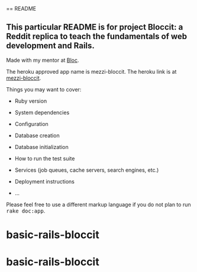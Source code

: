 == README

## This particular README is for project Bloccit: a Reddit replica to teach the fundamentals of web development and Rails.

Made with my mentor at [Bloc](http://bloc.io).

The heroku approved app name is mezzi-bloccit.
The heroku link is at [mezzi-bloccit](https://mezzi-bloccit.herokuapp.com/).

Things you may want to cover:

* Ruby version

* System dependencies

* Configuration

* Database creation

* Database initialization

* How to run the test suite

* Services (job queues, cache servers, search engines, etc.)

* Deployment instructions

* ...


Please feel free to use a different markup language if you do not plan to run
<tt>rake doc:app</tt>.
# basic-rails-bloccit
# basic-rails-bloccit

